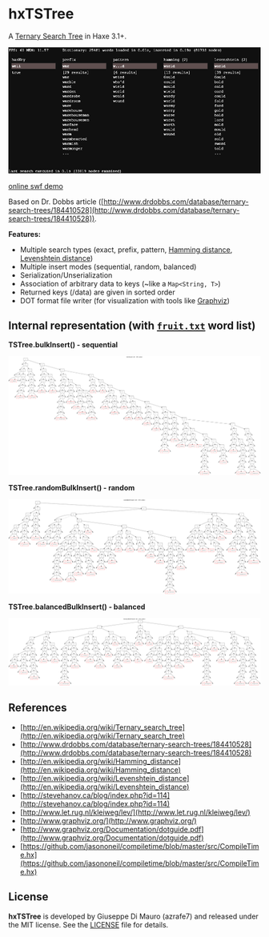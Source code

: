 hxTSTree
========

A [Ternary Search Tree](http://en.wikipedia.org/wiki/Ternary_search_tree) in Haxe 3.1+.

[![demo](screenshot.png)](https://dl.dropboxusercontent.com/u/32864004/dev/FPDemo/hxTSTreeDemo.swf)

[online swf demo](https://dl.dropboxusercontent.com/u/32864004/dev/FPDemo/hxTSTreeDemo.swf)

Based on Dr. Dobbs article ([http://www.drdobbs.com/database/ternary-search-trees/184410528](http://www.drdobbs.com/database/ternary-search-trees/184410528)).

**Features:**

 - Multiple search types (exact, prefix, pattern, [Hamming distance](http://en.wikipedia.org/wiki/Hamming_distance), [Levenshtein distance](http://en.wikipedia.org/wiki/Levenshtein_distance))
 - Multiple insert modes (sequential, random, balanced)
 - Serialization/Unserialization
 - Association of arbitrary data to keys (~like a `Map<String, T>`)
 - Returned keys (/data) are given in sorted order
 - DOT format file writer (for visualization with tools like [Graphviz](http://www.graphviz.org/)) 


## Internal representation (with [`fruit.txt`](assets/fruit.txt) word list)

**TSTree.bulkInsert() - sequential**

[![](bulkInsert.png)](https://github.com/azrafe7/hxTSTree/raw/master/bulkInsert.png)


**TSTree.randomBulkInsert() - random**

[![](randomBulkInsert.png)](https://github.com/azrafe7/hxTSTree/raw/master/randomBulkInsert.png)


**TSTree.balancedBulkInsert() - balanced**

[![](balancedBulkInsert.png)](https://github.com/azrafe7/hxTSTree/raw/master/balancedBulkInsert.png)


## References

 - [http://en.wikipedia.org/wiki/Ternary_search_tree](http://en.wikipedia.org/wiki/Ternary_search_tree)
 - [http://www.drdobbs.com/database/ternary-search-trees/184410528](http://www.drdobbs.com/database/ternary-search-trees/184410528)
 - [http://en.wikipedia.org/wiki/Hamming_distance](http://en.wikipedia.org/wiki/Hamming_distance)
 - [http://en.wikipedia.org/wiki/Levenshtein_distance](http://en.wikipedia.org/wiki/Levenshtein_distance)
 - [http://stevehanov.ca/blog/index.php?id=114](http://stevehanov.ca/blog/index.php?id=114)
 - [http://www.let.rug.nl/kleiweg/lev/](http://www.let.rug.nl/kleiweg/lev/)
 - [http://www.graphviz.org/](http://www.graphviz.org/)
 - [http://www.graphviz.org/Documentation/dotguide.pdf](http://www.graphviz.org/Documentation/dotguide.pdf)
 - [https://github.com/jasononeil/compiletime/blob/master/src/CompileTime.hx](https://github.com/jasononeil/compiletime/blob/master/src/CompileTime.hx)


## License

**hxTSTree** is developed by Giuseppe Di Mauro (azrafe7) and released under the MIT license. See the [LICENSE](LICENSE) file for details. 
